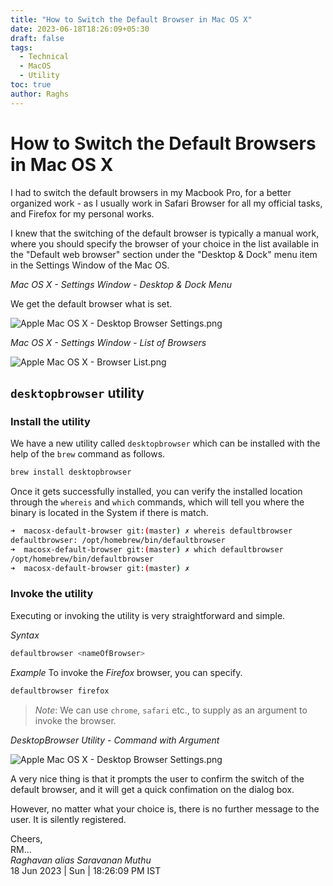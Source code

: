 ```yaml
---
title: "How to Switch the Default Browser in Mac OS X"
date: 2023-06-18T18:26:09+05:30
draft: false
tags:
  - Technical
  - MacOS
  - Utility
toc: true
author: Raghs
---
```


# How to Switch the Default Browsers in Mac OS X

I had to switch the default browsers in my Macbook Pro, for a better organized work - as I usually work in Safari Browser for all my official tasks, and Firefox for my personal works.

<!--more-->

I knew that the switching of the default browser is typically a manual work, where you should specify the browser of your choice in the list available in the "Default web browser" section under the "Desktop & Dock" menu item in the Settings Window of the Mac OS.

*Mac OS X - Settings Window - Desktop & Dock Menu*

We get the default browser what is set.

<img src="https://raghsonline.com/technical/macosx-default-browser/01_AppleMacOSX-DesktopBrowserSettings.png" alt="Apple Mac OS X - Desktop Browser Settings.png">

*Mac OS X - Settings Window - List of Browsers*

<img src="https://raghsonline.com/technical/macosx-default-browser/02_AppleMacOSX-BrowserList.png" alt="Apple Mac OS X - Browser List.png">

## `desktopbrowser` utility 

### Install the utility

We have a new utility called `desktopbrowser` which can be installed with the help of the `brew` command as follows.

```sh
brew install desktopbrowser
```

Once it gets successfully installed, you can verify the installed location through the `whereis` and `which` commands, which will tell you where the binary is located in the System if there is match.

```sh
➜  macosx-default-browser git:(master) ✗ whereis defaultbrowser
defaultbrowser: /opt/homebrew/bin/defaultbrowser
➜  macosx-default-browser git:(master) ✗ which defaultbrowser
/opt/homebrew/bin/defaultbrowser
➜  macosx-default-browser git:(master) ✗ 
```

### Invoke the utility

Executing or invoking the utility is very straightforward and simple. 

*Syntax*

```sh
defaultbrowser <nameOfBrowser>
```
*Example* To invoke the *Firefox* browser, you can specify.

```sh
defaultbrowser firefox
```
> *Note*: We can use `chrome`, `safari` etc., to supply as an argument to invoke the browser.

*DesktopBrowser Utility - Command with Argument*

<img src="https://raghsonline.com/technical/macosx-default-browser/01_AppleMacOSX-DesktopBrowserSettings.png" alt="Apple Mac OS X - Desktop Browser Settings.png">

A very nice thing is that it prompts the user to confirm the switch of the default browser, and it will get a quick confimation on the dialog box. 

However, no matter what your choice is, there is no further message to the user. It is silently registered. 

Cheers,\
RM...\
_Raghavan alias Saravanan Muthu_\
18 Jun 2023 | Sun | 18:26:09 PM IST